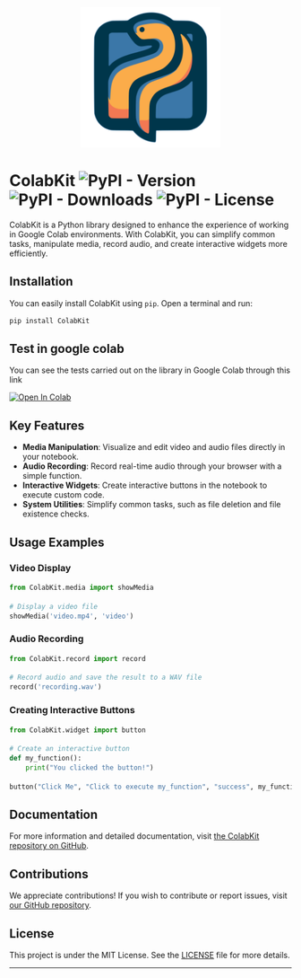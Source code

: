 <p align="center">
  <img src="https://github.com/wipodev/ColabKit/blob/main/ColabKit.png" alt="ColabKit logo" width="250" height="250">
</p>

# ColabKit ![PyPI - Version](https://img.shields.io/pypi/v/ColabKit) ![PyPI - Downloads](https://img.shields.io/pypi/dm/ColabKit) ![PyPI - License](https://img.shields.io/pypi/l/ColabKit)

ColabKit is a Python library designed to enhance the experience of working in Google Colab environments. With ColabKit, you can simplify common tasks, manipulate media, record audio, and create interactive widgets more efficiently.

## Installation

You can easily install ColabKit using `pip`. Open a terminal and run:

```bash
pip install ColabKit
```

## Test in google colab

You can see the tests carried out on the library in Google Colab through this link

<a href="https://colab.research.google.com/github/wipodev/ColabKit/blob/main/Tests_ColabKit.ipynb" target="_blank"><img src="https://colab.research.google.com/assets/colab-badge.svg" alt="Open In Colab"/></a>

## Key Features

- **Media Manipulation**: Visualize and edit video and audio files directly in your notebook.
- **Audio Recording**: Record real-time audio through your browser with a simple function.
- **Interactive Widgets**: Create interactive buttons in the notebook to execute custom code.
- **System Utilities**: Simplify common tasks, such as file deletion and file existence checks.

## Usage Examples

### Video Display

```python
from ColabKit.media import showMedia

# Display a video file
showMedia('video.mp4', 'video')
```

### Audio Recording

```python
from ColabKit.record import record

# Record audio and save the result to a WAV file
record('recording.wav')
```

### Creating Interactive Buttons

```python
from ColabKit.widget import button

# Create an interactive button
def my_function():
    print("You clicked the button!")

button("Click Me", "Click to execute my_function", "success", my_function)
```

## Documentation

For more information and detailed documentation, visit [the ColabKit repository on GitHub](https://github.com/wipodev/ColabKit).

## Contributions

We appreciate contributions! If you wish to contribute or report issues, visit [our GitHub repository](https://github.com/wipodev/ColabKit).

## License

This project is under the MIT License. See the [LICENSE](https://github.com/wipodev/ColabKit/blob/main/LICENSE) file for more details.

---
